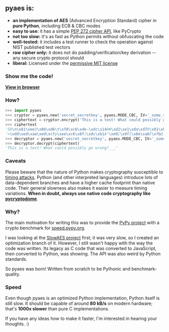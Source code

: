 ## pyaes is:

* **an implementation of AES** (Advanced Encryption Standard) cipher in **pure Python**, including ECB & CBC modes
* **easy to use:** it has a simple [PEP 272 cipher API](https://www.python.org/dev/peps/pep-0272/), like PyCrypto
* **not too slow:** it's as fast as Python permits without obfuscating the code
* **well-tested:** it includes a test runner to check the operation against NIST published test vectors
* **raw cipher only:** it does not do padding/verification/key derivation -- any secure crypto protocol should
* **liberal:** Licensed under the [permissive MIT license](https://opensource.org/licenses/MIT)

### Show me the code!

**[View in browser](./pyaes.py)**

### How?

```python
>>> import pyaes
>>> cryptor = pyaes.new('secret_secretkey', pyaes.MODE_CBC, IV='_some_random_iv_')
>>> ciphertext = cryptor.encrypt('This is a test! What could possibly go wrong?___')
>>> ciphertext
'S8\n\x81\xee3\x86\xd6\t\xf8\xc6\xde~\xdc\x14H#\xd2\xe1\xda\xd79\x81\xb7'
'>\xdd\xed\xaa\xed\xcfp\xee\xc6\x8f(\xdc\xb1A"\xe9[\x9f{\x8e\xa6F\xfbQ'
>>> decryptor = pyaes.new('secret_secretkey', pyaes.MODE_CBC, IV='_some_random_iv_')
>>> decryptor.decrypt(ciphertext)
'This is a test! What could possibly go wrong?___'
```

### Caveats

Please beware that the nature of Python makes cryptography susceptible to
[timing attacks](https://en.wikipedia.org/wiki/Timing_attack). Python (and
other interpreted languages) introduce lots of data-dependent branches and have
a higher cache footprint than native code. Their general slowness also makes it
easier to measure timing variations. **When in doubt, always use native code
cryptography like [pycryptodome](https://www.pycryptodome.org/)**.

### Why?

The main motivation for writing this was to provide the
[PyPy project](https://www.pypy.org/) with a crypto benchmark for
[speed.pypy.org](https://speed.pypy.org/).

I was looking at the [SlowAES project](https://code.google.com/archive/p/slowaes/)
first; it was very slow, so I created an optimization branch of it. However, I
still wasn't happy with the way the code was written. Its legacy as C code that
was converted to JavaScript, then converted to Python, was showing. The API was
also weird by Python standards.

So pyaes was born! Written from scratch to be Pythonic and benchmark-quality.

### Speed

Even though pyaes is an optimized Python implementation, Python itself is still slow. It should be capable of around **80 kB/s** on modern hardware; that's **1000x slower** than pure C implementations.

If you have any ideas how to make it faster, I'm interested in hearing your thoughts. :)
